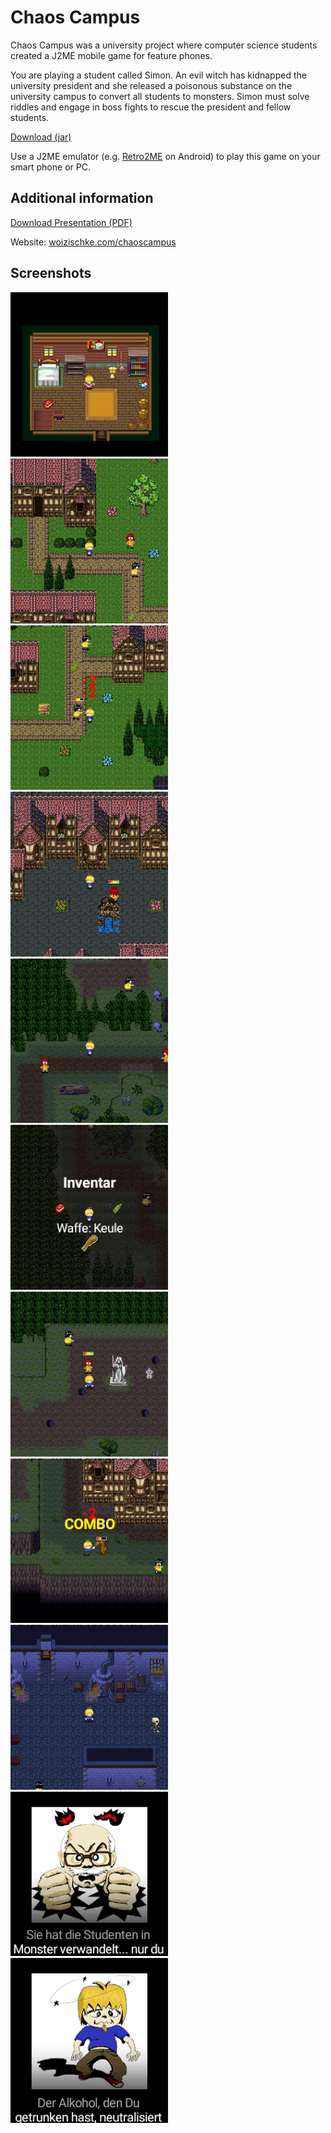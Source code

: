 # Chaos Campus

Chaos Campus was a university project where computer science students created a J2ME mobile game for feature phones. 

You are playing a student called Simon. An evil witch has kidnapped the university president and she released a poisonous substance on the university campus to convert all students to monsters. Simon must solve riddles and engage in boss fights to rescue the president and fellow students.

[Download (jar)](https://woizischke.com/chaos-campus.jar)

Use a J2ME emulator (e.g. [Retro2ME](https://play.google.com/store/apps/details?id=net.ovaplay.retro2me) on Android) to play this game on your smart phone or PC.

Additional information
---

[Download Presentation (PDF)](https://woizischke.com/chaos-campus.pdf)

Website: [woizischke.com/chaoscampus](https://woizischke.com/chaoscampus/index.html)

Screenshots
---

<img src="screenshots/1.png" width="50%">
<img src="screenshots/2.png" width="50%">
<img src="screenshots/3.png" width="50%">
<img src="screenshots/4.png" width="50%">
<img src="screenshots/5.png" width="50%">
<img src="screenshots/6.png" width="50%">
<img src="screenshots/7.png" width="50%">
<img src="screenshots/8.png" width="50%">
<img src="screenshots/9.png" width="50%">
<img src="screenshots/10.png" width="50%">
<img src="screenshots/11.png" width="50%">
